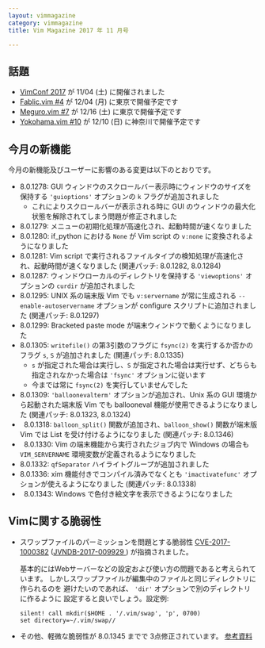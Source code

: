 ```yaml
---
layout: vimmagazine
category: vimmagazine
title: Vim Magazine 2017 年 11 月号

---
```


## 話題

*   [VimConf 2017](http://vim-jp.org/blog/2017/08/04/vimconf2017-venue-and-date-ja.html) が 11/04 (土) に開催されました
*   [Fablic.vim #4](https://fablicvim.connpass.com/event/71673/) が 12/04 (月) に東京で開催予定です
*   [Meguro.vim #7](https://megurovim.connpass.com/event/72311/) が 12/16 (土) に東京で開催予定です
*   [Yokohama.vim #10](https://yokohamavim.connpass.com/event/73077/) が 12/10 (日) に神奈川で開催予定です

## 今月の新機能

今月の新機能及びユーザーに影響のある変更は以下のとおりです。

*   8.0.1278: GUI ウィンドウのスクロールバー表示時にウィンドウのサイズを保持する `'guioptions'` オプションの `k` フラグが追加されました
    *   これによりスクロールバーが表示される時に GUI のウィンドウの最大化状態を解除されてしまう問題が修正されました
*   8.0.1279: メニューの初期化処理が高速化され、起動時間が速くなりました
*   8.0.1280: if\_python における `None` が Vim script の `v:none` に変換されるようになりました
*   8.0.1281: Vim script で実行されるファイルタイプの検知処理が高速化され、起動時間が速くなりました (関連パッチ: 8.0.1282, 8.0.1284)
*   8.0.1287: ウィンドウローカルのディレクトリを保持する `'viewoptions'` オプションの `curdir` が追加されました
*   8.0.1295: UNIX 系の端末版 Vim でも `v:servername` が常に生成される `--enable-autoservername` オプションが configure スクリプトに追加されました (関連パッチ: 8.0.1297)
*   8.0.1299: Bracketed paste mode が端末ウィンドウで動くようになりました
*   8.0.1305: `writefile()` の第3引数のフラグに `fsync(2)` を実行するか否かのフラグ `s`, `S` が追加されました (関連パッチ: 8.0.1335)
    *   `s` が指定された場合は実行し、`S` が指定された場合は実行せず、どちらも指定されなかった場合は `'fsync'` オプションに従います
    *   今までは常に `fsync(2)` を実行していませんでした
*   8.0.1309: `'balloonevalterm'` オプションが追加され、Unix 系の GUI 環境から起動された端末版 Vim でも ballooneval 機能が使用できるようになりました (関連パッチ: 8.0.1323, 8.0.1324)
*   8.0.1318: `balloon_split()` 関数が追加され、`balloon_show()` 関数が端末版 Vim では List を受け付けるようになりました (関連パッチ: 8.0.1346)
*   8.0.1330: Vim の端末機能から実行されたジョブ内で Windows の場合も `VIM_SERVERNAME` 環境変数が定義されるようになりました
*   8.0.1332: `qfSeparator` ハイライトグループが追加されました
*   8.0.1336: xim 機能付きでコンパイル済みでなくとも `'imactivatefunc'` オプションが使えるようになりました (関連パッチ: 8.0.1338)
*   8.0.1343: Windows で色付き絵文字を表示できるようになりました

## Vimに関する脆弱性

*   スワップファイルのパーミッションを問題とする脆弱性 [CVE-2017-1000382][1000382] ([JVNDB-2017-009929 ][009929_AD_1]) が指摘されました。

    基本的にはWebサーバーなどの設定および使い方の問題であると考えられています。
    しかしスワップファイルが編集中のファイルと同じディレクトリに作られるのを
    避けたいのであれば、 `'dir'` オプションで別のディレクトリに作るように
    設定すると良いでしょう。設定例:

    ```vimscript
    silent! call mkdir($HOME . '/.vim/swap', 'p', 0700)
    set directory=~/.vim/swap//
    ```

*   その他、軽微な脆弱性が 8.0.1345 までで 3点修正されています。 [参考資料][bramcomment]

[1000382]:https://oss.sios.com/security/editors-security-vulnerabiltiy-20171101
[009929_AD_1]:http://vrda.jpcert.or.jp/feed/ja/JVNiPedia_JVNDB-2017-009929_AD_1.html
[bramcomment]:http://www.openwall.com/lists/oss-security/2017/11/28/4
